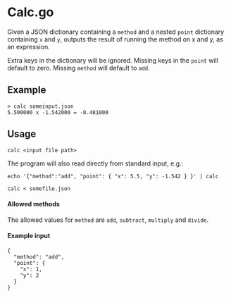 # Calc.go
Given a JSON dictionary containing a `method` and a nested `point` dictionary containing `x` and `y`, outputs the result of running the method on x and y, as an expression.

Extra keys in the dictionary will be ignored.  Missing keys in the `point` will default to zero.  Missing `method` will default to `add`.

## Example

```
> calc someinput.json
5.500000 x -1.542000 = -8.481000
```

## Usage
```
calc <input file path>
```
The program will also read directly from standard input, e.g.:
```
echo '{"method":"add", "point": { "x": 5.5, "y": -1.542 } }' | calc
```
```
calc < somefile.json
```

#### Allowed methods

The allowed values for `method` are `add`, `subtract`, `multiply` and `divide`.

#### Example input

```
{
  "method": "add",
  "point": {
    "x": 1,
    "y": 2
  }
}
```
